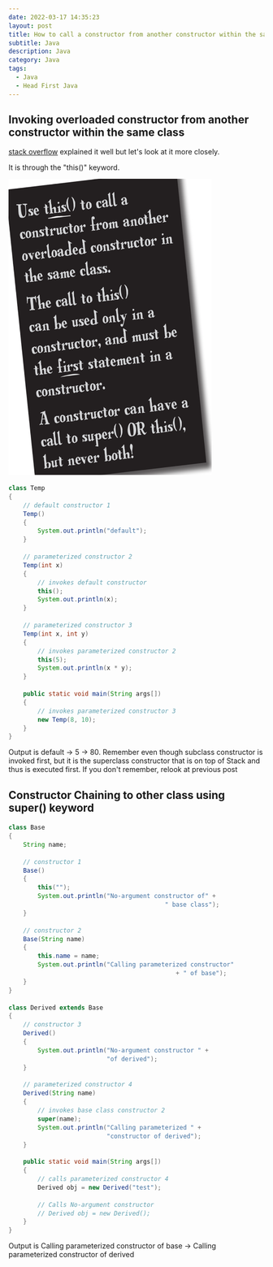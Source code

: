 ```yaml
---
date: 2022-03-17 14:35:23
layout: post
title: How to call a constructor from another constructor within the same class (not from subclass)
subtitle: Java 
description: Java
category: Java
tags:
  - Java
  - Head First Java
---
```


## Invoking overloaded constructor from another constructor within the same class

[stack overflow](https://stackoverflow.com/questions/285177/how-do-i-call-one-constructor-from-another-in-java)
explained it well but let's look at it more closely.

It is through the "this()" keyword.

<img src="/assets/images/posts/java/Constructor/2_con.png" title="제목" alt="아무거나" width="400"/> 

```java
class Temp
{
    // default constructor 1
    Temp()
    {
        System.out.println("default");
    }
 
    // parameterized constructor 2
    Temp(int x)
    {
        // invokes default constructor
        this();
        System.out.println(x);
    }
 
    // parameterized constructor 3
    Temp(int x, int y)
    {
        // invokes parameterized constructor 2
        this(5);
        System.out.println(x * y);
    }
 
    public static void main(String args[])
    {
        // invokes parameterized constructor 3
        new Temp(8, 10);
    }
}
```

Output is default -> 5 -> 80. Remember even though subclass constructor is invoked first,
but it is the superclass constructor that is on top of Stack and thus is executed first.
If you don't remember, relook at previous post

## Constructor Chaining to other class using super() keyword 

```java
class Base
{
    String name;
 
    // constructor 1
    Base()
    {
        this("");
        System.out.println("No-argument constructor of" + 
                                           " base class");
    }
 
    // constructor 2
    Base(String name)
    {
        this.name = name;
        System.out.println("Calling parameterized constructor"
                                              + " of base");
    }
}
 
class Derived extends Base
{
    // constructor 3
    Derived()
    {
        System.out.println("No-argument constructor " + 
                           "of derived");
    }
 
    // parameterized constructor 4
    Derived(String name)
    {
        // invokes base class constructor 2
        super(name);
        System.out.println("Calling parameterized " + 
                           "constructor of derived");
    }
 
    public static void main(String args[])
    {
        // calls parameterized constructor 4
        Derived obj = new Derived("test");
 
        // Calls No-argument constructor
        // Derived obj = new Derived();
    }
}
```

Output is Calling parameterized constructor of base -> Calling parameterized constructor of derived

